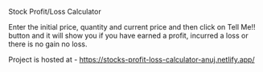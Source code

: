 Stock Profit/Loss Calculator

Enter the initial price, quantity and current price and then click on Tell Me!! button
and it will show you if you have earned a profit, incurred a loss or there is no gain no loss.

Project is hosted at - https://stocks-profit-loss-calculator-anuj.netlify.app/
